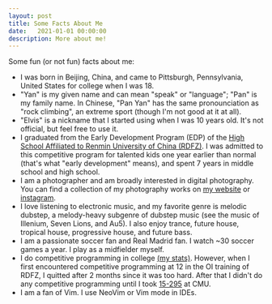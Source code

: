 ```yaml
---
layout: post
title: Some Facts About Me
date:   2021-01-01 00:00:00
description: More about me!
---
```


Some fun (or not fun) facts about me:
- I was born in Beijing, China, and came to Pittsburgh, Pennsylvania, United States for college when I was 18.
- "Yan" is my given name and can mean "speak" or "language"; "Pan" is my family name. In Chinese, "Pan Yan" has the same pronounciation as "rock climbing", an extreme sport (though I'm not good at it at all).
- "Elvis" is a nickname that I started using when I was 10 years old. It's not official, but feel free to use it.
- I graduated from the Early Development Program (EDP) of the [High School Affiliated to Renmin University of China (RDFZ)](https://en.wikipedia.org/wiki/High_School_Affiliated_to_Renmin_University_of_China). I was admitted to this competitive program for talented kids one year earlier than normal (that's what "early development" means), and spent 7 years in middle school and high school.
- I am a photographer and am broadly interested in digital photography. You can find a collection of my photography works on [my website](https://elvis-pan.github.io/gallery/) or [instagram](https://www.instagram.com/elvispanphoto/).
- I love listening to electronic music, and my favorite genre is melodic dubstep, a melody-heavy subgenre of dubstep music (see the music of Illenium, Seven Lions, and Au5). I also enjoy trance, future house, tropical house, progressive house, and future bass.
- I am a passionate soccer fan and Real Madrid fan. I watch ~30 soccer games a year. I play as a midfielder myself.
- I do competitive programming in college [(my stats)](https://elvis-pan.github.io/projects/cp/). However, when I first encountered competitive programming at 12 in the OI training of RDFZ, I quitted after 2 months since it was too hard. After that I didn't do any competitive programming until I took [15-295](https://contest.cs.cmu.edu/295/f20/) at CMU.
- I am a fan of Vim. I use NeoVim or Vim mode in IDEs.
